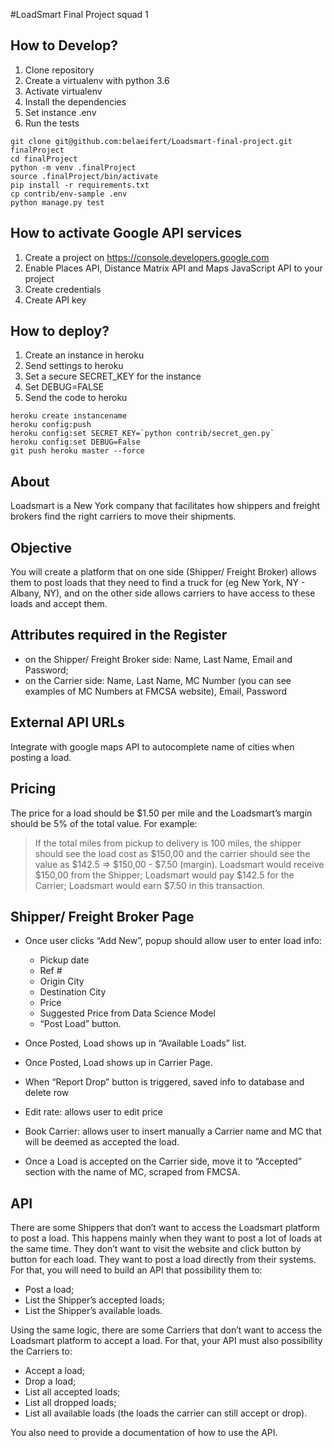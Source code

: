 #LoadSmart Final Project squad 1

## How to Develop?
1. Clone repository
2. Create a virtualenv with python 3.6
3. Activate virtualenv
4. Install the dependencies
5. Set instance .env
6. Run the tests

```console
git clone git@github.com:belaeifert/Loadsmart-final-project.git finalProject
cd finalProject
python -m venv .finalProject
source .finalProject/bin/activate
pip install -r requirements.txt
cp contrib/env-sample .env
python manage.py test
```

## How to activate Google API services
1. Create a project on https://console.developers.google.com
2. Enable Places API, Distance Matrix API and Maps JavaScript API to your project
3. Create credentials
3. Create API key

## How to deploy?
1. Create an instance in heroku
2. Send settings to heroku
3. Set a secure SECRET_KEY for the instance
4. Set DEBUG=FALSE
5. Send the code to heroku

```console
heroku create instancename
heroku config:push
heroku config:set SECRET_KEY=`python contrib/secret_gen.py`
heroku config:set DEBUG=False
git push heroku master --force
```

## About

Loadsmart is a New York company that facilitates how shippers and freight brokers find the right carriers to move their shipments.

## Objective

You will create a platform that on one side (Shipper/ Freight Broker) allows them to post loads that they need to find a truck for (eg New York, NY - Albany, NY), and on the other side allows carriers to have access to these loads and accept them.


## Attributes required in the Register

- on the Shipper/ Freight Broker side: Name, Last Name, Email and Password; 
- on the Carrier side: Name, Last Name, MC Number (you can see examples of MC Numbers at FMCSA website), Email, Password

## External API URLs

Integrate with google maps API to autocomplete name of cities when posting a load.

## Pricing

The price for a load should be $1.50 per mile and the Loadsmart’s margin should be 5% of the total value. For example:

> If the total miles from pickup to delivery is 100 miles, the shipper should see the load cost as $150,00 and the carrier should see the value as $142.5 => $150,00 - $7.50 (margin).
Loadsmart would receive $150,00 from the Shipper; Loadsmart would pay $142.5 for the Carrier; Loadsmart would earn $7.50 in this transaction.

## Shipper/ Freight Broker Page

- Once user clicks “Add New”, popup should allow user to enter load info:

    - Pickup date
    - Ref #
    - Origin City
    - Destination City
    - Price
    - Suggested Price from Data Science Model
    - “Post Load” button.

- Once Posted, Load shows up in “Available Loads” list.
- Once Posted, Load shows up in Carrier Page.
- When “Report Drop” button is triggered, saved info to database and delete row 
- Edit rate: allows user to edit price 
- Book Carrier: allows user to insert manually a Carrier name and MC that will be deemed as accepted the load. 
- Once a Load is accepted on the Carrier side, move it to “Accepted” section with the name of MC, scraped from FMCSA. 

## API

There are some Shippers that don’t want to access the Loadsmart platform to post a load. This happens mainly when they want to post a lot of loads at the same time. They don’t want to visit the website and click button by button for each load. They want to post a load directly from their systems. For that, you will need to build an API that possibility them to:

- Post a load;
- List the Shipper’s accepted loads;
- List the Shipper’s available loads.

Using the same logic, there are some Carriers that don’t want to access the Loadsmart platform to accept a load. For that, your API must also possibility the Carriers to:

- Accept a load;
- Drop a load;
- List all accepted loads;
- List all dropped loads;
- List all available loads (the loads the carrier can still accept or drop).

You also need to provide a documentation of how to use the API.
